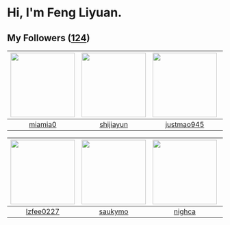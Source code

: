# Hi, I'm Feng Liyuan.

## My Followers ([124](https://github.com/SunRunAway?tab=followers))

| <img src="https://avatars.githubusercontent.com/u/25542995?v=4" width="150" height="150" /> | <img src="https://avatars.githubusercontent.com/u/566037?v=4" width="150" height="150" /> | <img src="https://avatars.githubusercontent.com/u/619331?v=4" width="150" height="150" /> | <img src="https://avatars.githubusercontent.com/u/4898483?v=4" width="150" height="150" /> |
| :-----------------------------------------------------------------------------------------: | :---------------------------------------------------------------------------------------: | :---------------------------------------------------------------------------------------: | :----------------------------------------------------------------------------------------: |
|                            [miamia0](https://github.com/miamia0)                            |                         [shijiayun](https://github.com/shijiayun)                         |                        [justmao945](https://github.com/justmao945)                        |                            [sudotty](https://github.com/sudotty)                           |

| <img src="https://avatars.githubusercontent.com/u/1984045?v=4" width="150" height="150" /> | <img src="https://avatars.githubusercontent.com/u/5670704?v=4" width="150" height="150" /> | <img src="https://avatars.githubusercontent.com/u/1492263?v=4" width="150" height="150" /> | <img src="https://avatars.githubusercontent.com/u/1814146?v=4" width="150" height="150" /> |
| :----------------------------------------------------------------------------------------: | :----------------------------------------------------------------------------------------: | :----------------------------------------------------------------------------------------: | :----------------------------------------------------------------------------------------: |
|                          [lzfee0227](https://github.com/lzfee0227)                         |                            [saukymo](https://github.com/saukymo)                           |                             [nighca](https://github.com/nighca)                            |                            [rwifeng](https://github.com/rwifeng)                           |